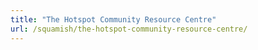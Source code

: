 ```yaml
---
title: "The Hotspot Community Resource Centre"
url: /squamish/the-hotspot-community-resource-centre/
---
```

